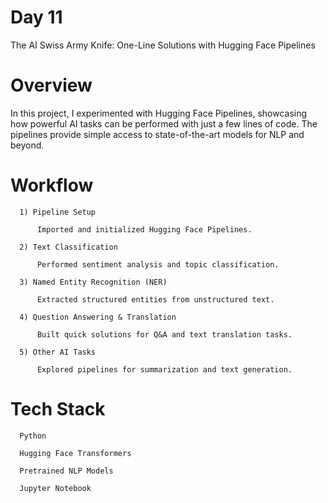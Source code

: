 # Day 11 

The AI Swiss Army Knife: One-Line Solutions with Hugging Face Pipelines

# Overview

In this project, I experimented with Hugging Face Pipelines, showcasing how powerful AI tasks can be performed with just a few lines of code. The pipelines provide simple access to state-of-the-art models for NLP and beyond.

# Workflow

      1) Pipeline Setup
      
          Imported and initialized Hugging Face Pipelines.
      
      2) Text Classification
      
          Performed sentiment analysis and topic classification.
      
      3) Named Entity Recognition (NER)
      
          Extracted structured entities from unstructured text.
      
      4) Question Answering & Translation
      
          Built quick solutions for Q&A and text translation tasks.
      
      5) Other AI Tasks
      
          Explored pipelines for summarization and text generation.


# Tech Stack

      Python
      
      Hugging Face Transformers
      
      Pretrained NLP Models
      
      Jupyter Notebook

